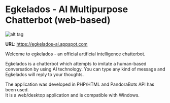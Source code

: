 # Egkelados - AI Multipurpose Chatterbot (web-based)

![alt tag](https://raw.githubusercontent.com/fsiamp/egkelados-ai/master/www/68747470733a2f2f7331312e706f7374696d672e63632f3831707a306e3671622f636f6e766f2e706e67.png)

<b>URL</b>: https://egkelados-ai.appspot.com

Welcome to egkelados - an official artificial intelligence chatterbot.

Egkelados is a chatterbot which attempts to imitate a human-based conversation by using AI technology.
You can type any kind of message and Egkelados will reply to your thoughts.

The application was developed in PHP/HTML and PandoraBots API has been used.<Br>
It is a web/desktop application and is compatible with Windows.
